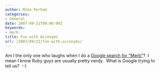 ```yaml
---
author: Mike Perham
categories:
- General
date: 2007-09-21T00:00:00Z
keywords:
- merb
title: Fun with Acronyms
url: /2007/09/21/fun-with-acronyms/
---
```


Am I the only one who laughs when I do a [Google search for "Merb"][1]?  I mean I know Ruby guys are usually pretty nerdy.  What is Google trying to tell us?  :-)

 [1]: http://www.google.com/search?q=merb
